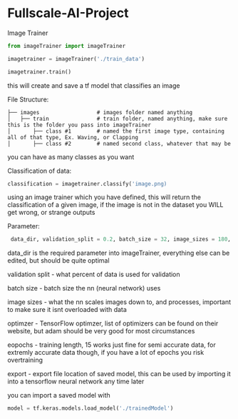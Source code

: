 # Fullscale-AI-Project

Image Trainer
```py
from imageTrainer import imageTrainer

imagetrainer = imageTrainer('./train_data')

imagetrainer.train()
```

this will create and save a tf model that classifies an image

File Structure:

```
├── images                  # images folder named anything
│   ├── train               # train folder, named anything, make sure this is the folder you pass into imageTrainer
│       ├── class #1        # named the first image type, containing all of that type, Ex. Waving, or Clapping
│       ├── class #2        # named second class, whatever that may be
```

you can have as many classes as you want

Classification of data:

```py
classification = imagetrainer.classify('image.png)
```

using an image trainer which you have defined, this will return the classification of a given image, if the image is not in the dataset you WILL get wrong, or strange outputs

Parameter:
```py
 data_dir, validation_split = 0.2, batch_size = 32, image_sizes = 180, optimizer = 'adam', epochs = 15, export = './trainedModel'
 ```
 
 data_dir is the required parameter into imageTrainer, everything else can be edited, but should be quite optimal
 
 validation split - what percent of data is used for validation
 
 batch size - batch size the nn (neural network) uses
 
 image sizes - what the nn scales images down to, and processes, important to make sure it isnt overloaded with data
 
 optimzer - TensorFlow optimzer, list of optimizers can be found on their website, but adam should be very good for most circumstances
 
 eopochs - training length, 15 works just fine for semi accurate data, for extremly accurate data though, if you have a lot of epochs you risk overtraining
 
 export - export file location of saved model, this can be used by importing it into a tensorflow neural network any time later
 
 you can import a saved model with
 
 ```py
 model = tf.keras.models.load_model('./trainedModel')
 ```
 

